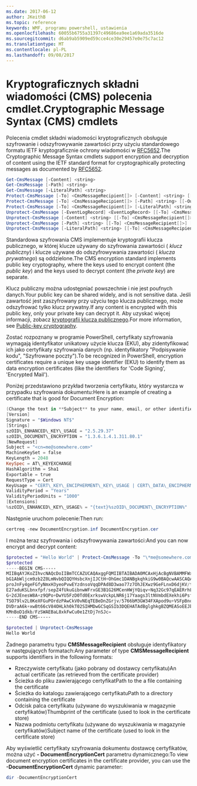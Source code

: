 ```yaml
---
ms.date: 2017-06-12
author: JKeithB
ms.topic: reference
keywords: WMF, programu powershell, ustawienia
ms.openlocfilehash: 60055b6755a31397c49686ea9ee1a69ada3516de
ms.sourcegitcommit: d6ab9ab5909ed59cce4ce30e29457e0e75c7ac12
ms.translationtype: MT
ms.contentlocale: pl-PL
ms.lasthandoff: 09/08/2017
---
```

# <a name="cryptographic-message-syntax-cms-cmdlets"></a><span data-ttu-id="f5132-102">Kryptograficznych składni wiadomości (CMS) polecenia cmdlet.</span><span class="sxs-lookup"><span data-stu-id="f5132-102">Cryptographic Message Syntax (CMS) cmdlets</span></span>

<span data-ttu-id="f5132-103">Polecenia cmdlet składni wiadomości kryptograficznych obsługuje szyfrowanie i odszyfrowywanie zawartości przy użyciu standardowego formatu IETF kryptograficznie ochrony wiadomości w [RFC5652](https://tools.ietf.org/html/rfc5652).</span><span class="sxs-lookup"><span data-stu-id="f5132-103">The Cryptographic Message Syntax cmdlets support encryption and decryption of content using the IETF standard format for cryptographically protecting messages as documented by [RFC5652](https://tools.ietf.org/html/rfc5652).</span></span>

```powershell
Get-CmsMessage [-Content] <string>
Get-CmsMessage [-Path] <string>
Get-CmsMessage [-LiteralPath] <string>
Protect-CmsMessage [-To] <CmsMessageRecipient[]> [-Content] <string> [[-OutFile] <string>]
Protect-CmsMessage [-To] <CmsMessageRecipient[]> [-Path] <string> [[-OutFile] <string>]
Protect-CmsMessage [-To] <CmsMessageRecipient[]> [-LiteralPath] <string> [[-OutFile] <string>]
Unprotect-CmsMessage [-EventLogRecord] <EventLogRecord> [[-To] <CmsMessageRecipient[]>] [-IncludeContext]
Unprotect-CmsMessage [-Content] <string> [[-To] <CmsMessageRecipient[]>] [-IncludeContext]
Unprotect-CmsMessage [-Path] <string> [[-To] <CmsMessageRecipient[]>] [-IncludeContext]
Unprotect-CmsMessage [-LiteralPath] <string> [[-To] <CmsMessageRecipient[]>] [-IncludeContext]
```

<span data-ttu-id="f5132-104">Standardowa szyfrowania CMS implementuje kryptografii klucza publicznego, w której klucze używany do szyfrowania zawartości ( *klucz publiczny*) i klucze używane do odszyfrowywania zawartości ( *klucza prywatnego*) są oddzielone.</span><span class="sxs-lookup"><span data-stu-id="f5132-104">The CMS encryption standard implements public key cryptography, where the keys used to encrypt content (the *public key*) and the keys used to decrypt content (the *private key*) are separate.</span></span>

<span data-ttu-id="f5132-105">Klucz publiczny można udostępniać powszechnie i nie jest poufnych danych.</span><span class="sxs-lookup"><span data-stu-id="f5132-105">Your public key can be shared widely, and is not sensitive data.</span></span> <span data-ttu-id="f5132-106">Jeśli zawartość jest zaszyfrowany przy użyciu tego klucza publicznego, może odszyfrować tylko klucz prywatny.</span><span class="sxs-lookup"><span data-stu-id="f5132-106">If any content is encrypted with this public key, only your private key can decrypt it.</span></span> <span data-ttu-id="f5132-107">Aby uzyskać więcej informacji, zobacz [kryptografii klucza publicznego](https://en.wikipedia.org/wiki/Public-key_cryptography).</span><span class="sxs-lookup"><span data-stu-id="f5132-107">For more information, see [Public-key cryptography](https://en.wikipedia.org/wiki/Public-key_cryptography).</span></span>

<span data-ttu-id="f5132-108">Zostać rozpoznany w programie PowerShell, certyfikaty szyfrowania wymagają identyfikator unikatowy użycie klucza (EKU), aby zidentyfikować ich jako certyfikaty szyfrowania danych (np. identyfikatory "Podpisywanie kodu", "Szyfrowane poczty").</span><span class="sxs-lookup"><span data-stu-id="f5132-108">To be recognized in PowerShell, encryption certificates require a unique key usage identifier (EKU) to identify them as data encryption certificates (like the identifiers for 'Code Signing', 'Encrypted Mail').</span></span>

<span data-ttu-id="f5132-109">Poniżej przedstawiono przykład tworzenia certyfikatu, który wystarcza w przypadku szyfrowania dokumentu:</span><span class="sxs-lookup"><span data-stu-id="f5132-109">Here is an example of creating a certificate that is good for Document Encryption:</span></span>

```powershell
(Change the text in **Subject** to your name, email, or other identifier), and put in a file (i.e.: DocumentEncryption.inf):
[Version]
Signature = "$Windows NT$"
[Strings]
szOID\_ENHANCED\_KEY\_USAGE = "2.5.29.37"
szOID\_DOCUMENT\_ENCRYPTION = "1.3.6.1.4.1.311.80.1"
[NewRequest]
Subject = "<cn=me@somewhere.com>"
MachineKeySet = false
KeyLength = 2048
KeySpec = AT\_KEYEXCHANGE
HashAlgorithm = Sha1
Exportable = true
RequestType = Cert
KeyUsage = "CERT\_KEY\_ENCIPHERMENT\_KEY\_USAGE | CERT\_DATA\_ENCIPHERMENT\_KEY\_USAGE"
ValidityPeriod = "Years"
ValidityPeriodUnits = "1000"
[Extensions]
%szOID\_ENHANCED\_KEY\_USAGE% = "{text}%szOID\_DOCUMENT\_ENCRYPTION%"
```

<span data-ttu-id="f5132-110">Następnie uruchom polecenie:</span><span class="sxs-lookup"><span data-stu-id="f5132-110">Then run:</span></span>
```powershell
certreq -new DocumentEncryption.inf DocumentEncryption.cer
```

<span data-ttu-id="f5132-111">I można teraz szyfrowania i odszyfrowywania zawartości:</span><span class="sxs-lookup"><span data-stu-id="f5132-111">And you can now encrypt and decrypt content:</span></span>

```powershell
$protected = "Hello World" | Protect-CmsMessage -To "\*me@somewhere.com\*[](mailto:*leeholm@microsoft.com*)"
$protected
-----BEGIN CMS-----
MIIBqAYJKoZIhvcNAQcDoIIBmTCCAZUCAQAxggFQMIIBTAIBADA0MCAxHjAcBgNVBAMMFWxlZWhv
bG1AbWljcm9zb2Z0LmNvbQIQQYHsbcXnjIJCtH+OhGmc1DANBgkqhkiG9w0BAQcwAASCAQAnkFHM
proJnFy4geFGfyNmxH3yeoPvwEYzdnsoVqqDPAd8D3wao77z7OhJEXwz9GeFLnxD6djKV/tF4PxR
E27aduKSLbnxfpf/sepZ4fUkuGibnwWFrxGE3B1G26MCenHWjYQiqv+Nq32Gc97qEAERrhLv6S4R
G+2dJEnesW8A+z9QPo+DwYU5FzD0Td0ExrkswVckpLNR6j17Yaags3ltNVmbdEXekhi6Psf2MLMP
TSO79lv2L0KeXFGuPOrdzPAwCkV0vNEqTEBeDnZGrjv/5766bM3GW34FXApod9u+VSFpBnqVOCBA
DVDraA6k+xwBt66cV84OHLkh0kT02SIHMDwGCSqGSIb3DQEHATAdBglghkgBZQMEASoEEJbJaiRl
KMnBoD1dkb/FzSWAEBaL8xkFwCu0e1ZtDj7nSJc=
-----END CMS-----

$protected | Unprotect-CmsMessage
Hello World
```

<span data-ttu-id="f5132-112">Żadnego parametru typu **CMSMessageRecipient** obsługuje identyfikatory w następujących formatach:</span><span class="sxs-lookup"><span data-stu-id="f5132-112">Any parameter of type **CMSMessageRecipient** supports identifiers in the following formats:</span></span>
- <span data-ttu-id="f5132-113">Rzeczywiste certyfikatu (jako pobrany od dostawcy certyfikatu)</span><span class="sxs-lookup"><span data-stu-id="f5132-113">An actual certificate (as retrieved from the certificate provider)</span></span>
- <span data-ttu-id="f5132-114">Ścieżka do pliku zawierającego certyfikat</span><span class="sxs-lookup"><span data-stu-id="f5132-114">Path to the a file containing the certificate</span></span>
- <span data-ttu-id="f5132-115">Ścieżka do katalogu zawierającego certyfikatu</span><span class="sxs-lookup"><span data-stu-id="f5132-115">Path to a directory containing the certificate</span></span>
- <span data-ttu-id="f5132-116">Odcisk palca certyfikatu (używane do wyszukiwania w magazynie certyfikatów)</span><span class="sxs-lookup"><span data-stu-id="f5132-116">Thumbprint of the certificate (used to look in the certificate store)</span></span>
- <span data-ttu-id="f5132-117">Nazwa podmiotu certyfikatu (używane do wyszukiwania w magazynie certyfikatów)</span><span class="sxs-lookup"><span data-stu-id="f5132-117">Subject name of the certificate (used to look in the certificate store)</span></span>

<span data-ttu-id="f5132-118">Aby wyświetlić certyfikaty szyfrowania dokumentu dostawcę certyfikatów, można użyć **- DocumentEncryptionCert** parametru dynamicznego:</span><span class="sxs-lookup"><span data-stu-id="f5132-118">To view document encryption certificates in the certificate provider, you can use the **-DocumentEncryptionCert** dynamic parameter:</span></span>

```powershell
dir -DocumentEncryptionCert
```

